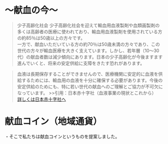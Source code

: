 
# ～献血の今～

> 少子高齢化社会
少子高齢化社会を迎えて輸血用血液製剤や血類画製剤の多くは高齢者の医療に使われており、輸血用血液製剤を使用されている方の約85％は50歳以上の方々です。  
一方で、献血いただいている方の約70％は50歳未満の方々であり、この世代の方々が輸血医療を大きく支えています。しかし、若年層（10～30代）の献血者数は減少傾向にあります。日本の少子高齢化が今後ますます進んでいくと、将来の安定供給に支障をきたす恐れがあります。  

> 血液は長期保存することができませんので、医療機関に安定的に血液を供給するためには、輸血用の血液を十分に確保する必要があります。今後の安定供給のためにも、特に若い世代の献血へのご理解とご協力が不可欠になっています。 >>引用：日本赤十字社（血液事業の現状とこれから）
　[詳しくは日本赤十字社へ](http://www.jrc.or.jp/activity/blood/about/future/)

# 献血コイン（地域通貨）
・そこで私たちは献血コインというものを提案しました。
